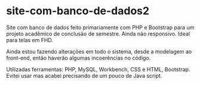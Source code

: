 # site-com-banco-de-dados2
Site com banco de dados feito primariamente com PHP e Bootstrap para um projeto acadêmico de conclusão de semestre. Ainda não responsivo. Ideal para telas em FHD.

Ainda estou fazendo alterações em todo o sistema, desde a modelagem ao front-end, então haverão algumas incoerências no código.

Utilizadas ferramentas:  PHP, MySQL, Workbench, CSS e HTML, Bootstrap. Evitei usar mas acabei precisando de um pouco de Java
script.
